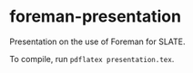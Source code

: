 # foreman-presentation
Presentation on the use of Foreman for SLATE.

To compile, run `pdflatex presentation.tex`.
